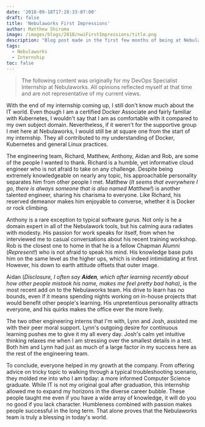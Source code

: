 ```yaml
---
date: '2018-09-18T17:28:33-07:00'
draft: false
title: 'Nebulaworks First Impressions'
author: Matthew Shiroma
image: /images/blogs/2018/nwiFirstImpressions/title.png
description: "Blog post made in the first few months of being at Nebulaworks"
tags:
  - Nebulaworks
  - Internship
toc: false
---
```


> The following content was originally for my DevOps Specialist Internship at Nebulaworks. All opinions reflected myself at that time and are not representative of my current views.

With the end of my internship coming up, I still don't know much about the IT world. Even though I am a certified Docker Associate and fairly familiar with Kubernetes, I wouldn't say that I am as comfortable with it compared to my own subject domain. Nevertheless, if it weren't for the supportive group I met here at Nebulaworks, I would still be at square one from the start of my internship. They all contributed to my understanding of Docker, Kubernetes and general Linux practices.

The engineering team, Richard, Matthew, Anthony, Aidan and Rob, are some of the people I wanted to thank. Richard is a humble, yet informative cloud engineer who is not afraid to take on any challenge. Despite being extremely knowledgeable on nearly any topic, his approachable personality separates him from other people I met. Matthew (*It seems that everywhere I go, there is always someone that is also named Matthew!*) is another talented engineer, sharing his charisma to everyone. Like Richard, his reserved demeanor makes him enjoyable to converse, whether it is Docker or rock climbing.

Anthony is a rare exception to typical software gurus. Not only is he a domain expert in all of the Nebulawork tools, but his calming aura radiates with modesty. His passion for work speaks for itself, from when he interviewed me to casual conversations about his recent training workshop. Rob is the closest one to home in that he is a fellow Chapman Alumni (*Represent!*) who is not afraid to speak his mind. His knowledge base puts him on the same level as the higher ups, which is indeed intimidating at first. However, his down to earth attitude offsets that outer image.

Aidan (*Disclosure, I often say **Aiden**, which after learning recently about how other people mistook his name, makes me feel pretty bad haha)*, is the most recent add on to the Nebulaworks team. His drive to learn has no bounds, even if it means spending nights working on in-house projects that would benefit other people's learning. His unpretentious personality attracts everyone, and his quirks makes the office ever the more lively.

The two other engineering interns that I'm with, Lynn and Josh, assisted me with their peer moral support. Lynn's outgoing desire for continuous learning pushes me to give it my all every day. Josh's calm yet intuitive thinking relaxes me when I am stressing over the smallest details in a test. Both him and Lynn had just as much of a large factor in my success here as the rest of the engineering team.

To conclude, everyone helped in my growth at the company. From offering advice on tricky topic to walking through a typical troubleshooting scenario, they molded me into who I am today: a more informed Computer Science graduate. While IT is not my original goal after graduation, this internship allowed me to expand my horizons in the diverse career bubble. These people taught me even if you have a wide array of knowledge, it will do you no good if you lack character. Humbleness combined with passion makes people successful in the long term. That alone proves that the Nebulaworks team is truly a blessing in today's world.